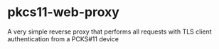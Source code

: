 # pkcs11-web-proxy
A very simple reverse proxy that performs all requests with TLS client authentication from a PCKS#11 device
